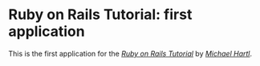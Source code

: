 # Ruby on Rails Tutorial: first application

This is the first application for the [*Ruby on Rails Tutorial*](http://railstutorial.org/) by [*Michael Hartl*](http://michaelhartl.com).